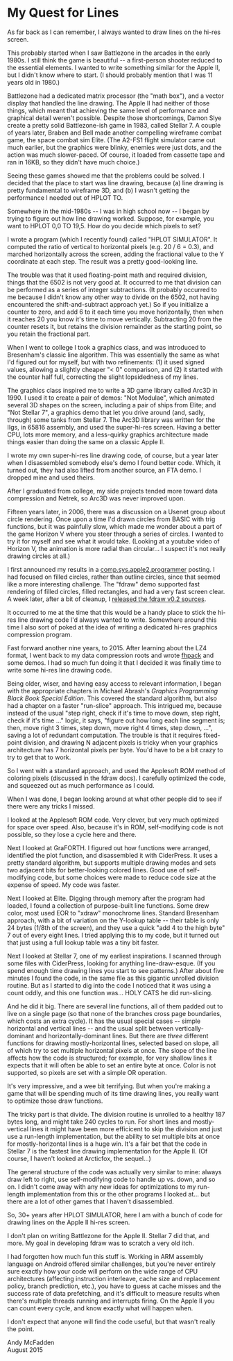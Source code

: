 My Quest for Lines
==================

As far back as I can remember, I always wanted to draw lines on the
hi-res screen.

This probably started when I saw Battlezone in the arcades in the early
1980s.  I still think the game is beautiful -- a first-person shooter
reduced to the essential elements.  I wanted to write something similar
for the Apple II, but I didn't know where to start.  (I should probably
mention that I was 11 years old in 1980.)

Battlezone had a dedicated matrix processor (the "math box"), and a
vector display that handled the line drawing.  The Apple II had neither
of those things, which meant that achieving the same level of performance
and graphical detail weren't possible.  Despite those shortcomings, Damon
Slye create a pretty solid Battlezone-ish game in 1983, called Stellar 7.
A couple of years later, Braben and Bell made another compelling wireframe
combat game, the space combat sim Elite.  (The A2-FS1 flight simulator
came out much earlier, but the graphics were blinky, enemies were just
dots, and the action was much slower-paced.  Of course, it loaded from
cassette tape and ran in 16KB, so they didn't have much choice.)

Seeing these games showed me that the problems could be solved.  I decided
that the place to start was line drawing, because (a) line drawing is
pretty fundamental to wireframe 3D, and (b) I wasn't getting the performance
I needed out of HPLOT TO.

Somewhere in the mid-1980s -- I was in high school now -- I began by trying
to figure out how line drawing worked.  Suppose, for example, you want to
HPLOT 0,0 TO 19,5.  How do you decide which pixels to set?

I wrote a program (which I recently found) called "HPLOT SIMULATOR".  It
computed the ratio of vertical to horizontal pixels (e.g. 20 / 6 = 0.3),
and marched horizontally across the screen, adding the fractional value to
the Y coordinate at each step.  The result was a pretty good-looking line.

The trouble was that it used floating-point math and required division,
things that the 6502 is not very good at.  It occurred to me that division
can be performed as a series of integer subtractions.  (It probably occurred
to me because I didn't know any other way to divide on the 6502, not having
encountered the shift-and-subtract approach yet.)  So if you initialize a
counter to zero, and add 6 to it each time you move horizontally, then when
it reaches 20 you know it's time to move vertically.  Subtracting 20 from
the counter resets it, but retains the division remainder as the starting
point, so you retain the fractional part.

When I went to college I took a graphics class, and was introduced to
Bresenham's classic line algorithm.  This was essentially the same as what
I'd figured out for myself, but with two refinements: (1) it used signed
values, allowing a slightly cheaper "< 0" comparison, and (2) it started
with the counter half full, correcting the slight lopsidedness of my lines.

The graphics class inspired me to write a 3D game library called Arc3D
in 1990.  I used it to create a pair of demos: "Not Modulae", which
animated several 3D shapes on the screen, including a pair of ships from
Elite; and "Not Stellar 7", a graphics demo that let you drive around
(and, sadly, through) some tanks from Stellar 7.  The Arc3D library was
written for the IIgs, in 65816 assembly, and used the super-hi-res screen.
Having a better CPU, lots more memory, and a less-quirky graphics
architecture made things easier than doing the same on a classic Apple II.

I wrote my own super-hi-res line drawing code, of course, but a year later
when I disassembled somebody else's demo I found better code.  Which, it
turned out, they had also lifted from another source, an FTA demo.  I
dropped mine and used theirs.

After I graduated from college, my side projects tended more toward data
compression and Netrek, so Arc3D was never improved upon.

Fifteen years later, in 2006, there was a discussion on a Usenet group
about circle rendering.  Once upon a time I'd drawn circles from BASIC
with trig functions, but it was painfully slow, which made me wonder
about a part of the game Horizon V where you steer through a series of
circles.  I wanted to try it for myself and see what it would take.
(Looking at a youtube video of Horizon V, the animation is more radial
than circular... I suspect it's not really drawing circles at all.)

I first announced my results in a
[comp.sys.apple2.programmer](https://groups.google.com/forum/#!msg/comp.sys.apple2.programmer/Vj_xVjMHaR0/cLU3t2TlPrMJ)
posting.  I had focused on filled circles, rather than outline circles,
since that seemed like a more interesting challenge.  The "fdraw" demo
supported fast rendering of filled circles, filled rectangles, and had
a very fast screen clear.  A week later, after a bit of cleanup, I
[released the fdraw v0.2 sources](https://groups.google.com/d/msg/comp.sys.apple2.programmer/Un4pV5p8Elw/6qZVAPc_da0J).

It occurred to me at the time that this would be a handy place to stick
the hi-res line drawing code I'd always wanted to write.  Somewhere around
this time I also sort of poked at the idea of writing a dedicated hi-res
graphics compression program.

Fast forward another nine years, to 2015.  After learning about the LZ4
format, I went back to my data compression roots and wrote
[fhpack](https://github.com/fadden/fhpack) and some demos.  I had so much
fun doing it that I decided it was finally time to write some hi-res
line drawing code.

Being older, wiser, and having easy access to relevant information, I
began with the appropriate chapters in Michael Abrash's _Graphics
Programming Black Book Special Edition_.  This covered the standard
algorithm, but also had a chapter on a faster "run-slice" approach.
This intrigued me, because instead of the usual "step right, check if
it's time to move down, step right, check if it's time ..." logic, it
says, "figure out how long each line segment is; then, move right 3
times, step down, move right 4 times, step down, ...", saving a lot of
redundant computation.  The trouble is that it requires fixed-point
division, and drawing N adjacent pixels is tricky when your graphics
architecture has 7 horizontal pixels per byte.  You'd have to be a bit
crazy to try to get that to work.

So I went with a standard approach, and used the Applesoft ROM method of
coloring pixels (discussed in the fdraw docs).  I carefully optimized
the code, and squeezed out as much performance as I could.

When I was done, I began looking around at what other people did to see if
there were any tricks I missed.

I looked at the Applesoft ROM code.  Very clever, but very much optimized
for space over speed.  Also, because it's in ROM, self-modifying code is
not possible, so they lose a cycle here and there.

Next I looked at GraFORTH.  I figured out how functions were arranged,
identified the plot function, and disassembled it with CiderPress.  It uses
a pretty standard algorithm, but supports multiple drawing modes and sets
two adjacent bits for better-looking colored lines.  Good use of
self-modifying code, but some choices were made to reduce code size at the
expense of speed.  My code was faster.

Next I looked at Elite.  Digging through memory after the program had
loaded, I found a collection of purpose-built line functions.  Some drew
color, most used EOR to "xdraw" monochrome lines.  Standard Bresenham
approach, with a bit of variation on the Y-lookup table -- their table is
only 24 bytes (1/8th of the screen), and they use a quick "add 4 to the
high byte" 7 out of every eight lines.  I tried applying this to my code,
but it turned out that just using a full lookup table was a tiny bit faster.

Next I looked at Stellar 7, one of my earliest inspirations.  I scanned
through some files with CiderPress, looking for anything line-draw-esque.
(If you spend enough time drawing lines you start to see patterns.)
After about five minutes I found the code, in the same file as this
gigantic unrolled division routine.  But as I started to dig into the code
I noticed that it was using a count oddly, and this one function was...
HOLY CATS he did run-slicing.

And he did it big.  There are several line functions, all of them padded
out to live on a single page (so that none of the branches cross page
boundaries, which costs an extra cycle).  It has the usual special cases --
simple horizontal and vertical lines -- and the usual split between
vertically-dominant and horizontally-dominant lines.  But there are *three*
different functions for drawing mostly-horizontal lines, selected based on
slope, all of which try to set multiple horizontal pixels at once.  The
slope of the line affects how the code is structured; for example, for
very shallow lines it expects that it will often be able to set an entire
byte at once.  Color is not supported, so pixels are set with a simple
OR operation.

It's very impressive, and a wee bit terrifying.  But when you're making
a game that will be spending much of its time drawing lines, you really
want to optimize those draw functions.

The tricky part is that divide.  The division routine is unrolled to a
healthy 187 bytes long, and might take 240 cycles to run.  For short
lines and mostly-vertical lines it might have been more efficicent to skip
the division and just use a run-length implementation, but the ability to
set multiple bits at once for mostly-horizontal lines is a huge win.  It's
a fair bet that the code in Stellar 7 is the fastest line drawing
implementation for the Apple II.  (Of course, I haven't looked at Arcticfox,
the sequel...)

The general structure of the code was actually very similar to mine: always
draw left to right, use self-modifying code to handle up vs. down, and so on.
I didn't come away with any new ideas for optimizations to my run-length
implementation from this or the other programs I looked at... but there
are a lot of other games that I haven't disassembled.


So, 30+ years after HPLOT SIMULATOR, here I am with a bunch of code for
drawing lines on the Apple II hi-res screen.

I don't plan on writing Battlezone for the Apple II.  Stellar 7 did that,
and more.  My goal in developing fdraw was to scratch a very old itch.

I had forgotten how much fun this stuff is.  Working in ARM assembly
language on Android offered similar challenges, but you're never entirely
sure exactly how your code will perform on the wide range of CPU
architectures (affecting instruction interleave, cache size and
replacement policy, branch prediction, etc.), you have to guess at cache
misses and the success rate of data prefetching, and it's difficult to
measure results when there's multiple threads running and interrupts firing.
On the Apple II you can count every cycle, and know exactly what will
happen when.

I don't expect that anyone will find the code useful, but that wasn't
really the point.

Andy McFadden  
August 2015

